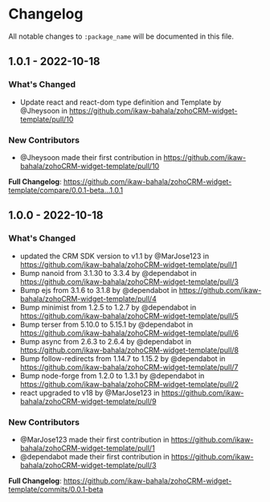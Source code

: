 # Changelog

All notable changes to `:package_name` will be documented in this file.

## 1.0.1 - 2022-10-18

### What's Changed

- Update react and react-dom type definition and Template by @Jheysoon in https://github.com/ikaw-bahala/zohoCRM-widget-template/pull/10

### New Contributors

- @Jheysoon made their first contribution in https://github.com/ikaw-bahala/zohoCRM-widget-template/pull/10

**Full Changelog**: https://github.com/ikaw-bahala/zohoCRM-widget-template/compare/0.0.1-beta...1.0.1

## 1.0.0 - 2022-10-18

### What's Changed

- updated the CRM SDK version to v1.1 by @MarJose123 in https://github.com/ikaw-bahala/zohoCRM-widget-template/pull/1
- Bump nanoid from 3.1.30 to 3.3.4 by @dependabot in https://github.com/ikaw-bahala/zohoCRM-widget-template/pull/3
- Bump ejs from 3.1.6 to 3.1.8 by @dependabot in https://github.com/ikaw-bahala/zohoCRM-widget-template/pull/4
- Bump minimist from 1.2.5 to 1.2.7 by @dependabot in https://github.com/ikaw-bahala/zohoCRM-widget-template/pull/5
- Bump terser from 5.10.0 to 5.15.1 by @dependabot in https://github.com/ikaw-bahala/zohoCRM-widget-template/pull/6
- Bump async from 2.6.3 to 2.6.4 by @dependabot in https://github.com/ikaw-bahala/zohoCRM-widget-template/pull/8
- Bump follow-redirects from 1.14.7 to 1.15.2 by @dependabot in https://github.com/ikaw-bahala/zohoCRM-widget-template/pull/7
- Bump node-forge from 1.2.0 to 1.3.1 by @dependabot in https://github.com/ikaw-bahala/zohoCRM-widget-template/pull/2
- react upgraded to v18 by @MarJose123 in https://github.com/ikaw-bahala/zohoCRM-widget-template/pull/9

### New Contributors

- @MarJose123 made their first contribution in https://github.com/ikaw-bahala/zohoCRM-widget-template/pull/1
- @dependabot made their first contribution in https://github.com/ikaw-bahala/zohoCRM-widget-template/pull/3

**Full Changelog**: https://github.com/ikaw-bahala/zohoCRM-widget-template/commits/0.0.1-beta
